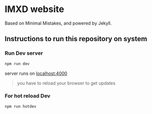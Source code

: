 # IMXD website

Based on Minimal Mistakes, and powered by Jekyll.

## Instructions to run this repository on system

### Run Dev server

``` sh
npm run dev
```

server runs on [localhost:4000](http://localhost:4000/)

> you have to reload your browser to get updates

### For hot reload Dev

``` sh
npm run hotdev
```